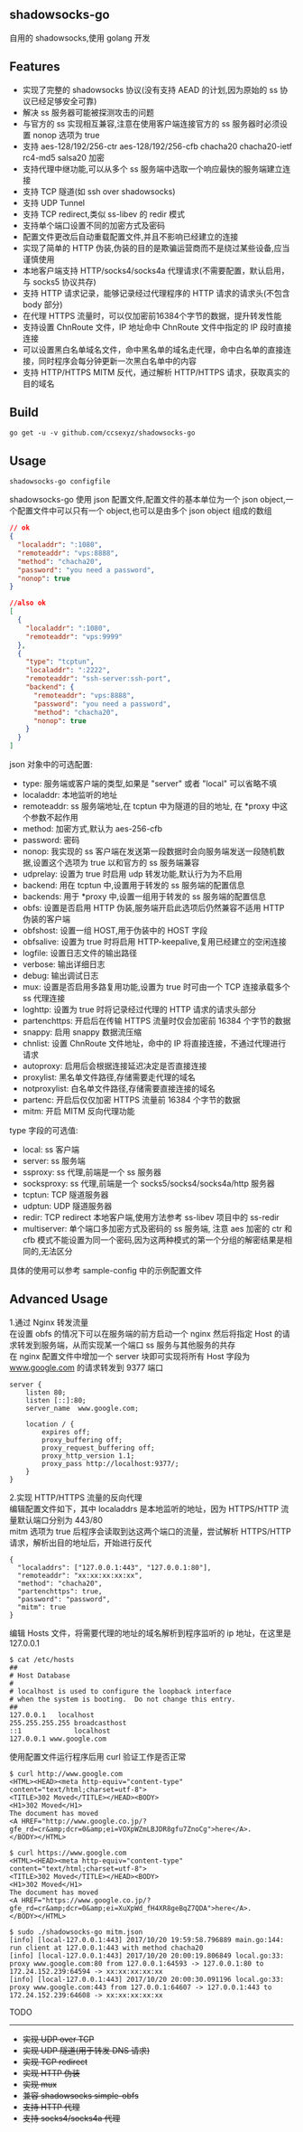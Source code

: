 shadowsocks-go
--------------
自用的 shadowsocks,使用 golang 开发

Features
--------

* 实现了完整的 shadowsocks 协议(没有支持 AEAD 的计划,因为原始的 ss 协议已经足够安全可靠)  
* 解决 ss 服务器可能被探测攻击的问题  
* 与官方的 ss 实现相互兼容,注意在使用客户端连接官方的 ss 服务器时必须设置 nonop 选项为 true  
* 支持 aes-128/192/256-ctr aes-128/192/256-cfb chacha20 chacha20-ietf rc4-md5 salsa20 加密  
* 支持代理中继功能,可以从多个 ss 服务端中选取一个响应最快的服务端建立连接  
* 支持 TCP 隧道(如 ssh over shadowsocks)  
* 支持 UDP Tunnel
* 支持 TCP redirect,类似 ss-libev 的 redir 模式  
* 支持单个端口设置不同的加密方式及密码  
* 配置文件更改后自动重载配置文件,并且不影响已经建立的连接  
* 实现了简单的 HTTP 伪装,伪装的目的是欺骗运营商而不是绕过某些设备,应当谨慎使用    
* 本地客户端支持 HTTP/socks4/socks4a 代理请求(不需要配置，默认启用，与 socks5 协议共存)  
* 支持 HTTP 请求记录，能够记录经过代理程序的 HTTP 请求的请求头(不包含 body 部分)  
* 在代理 HTTPS 流量时，可以仅加密前16384个字节的数据，提升转发性能  
* 支持设置 ChnRoute 文件，IP 地址命中 ChnRoute 文件中指定的 IP 段时直接连接  
* 可以设置黑白名单域名文件，命中黑名单的域名走代理，命中白名单的直接连接，同时程序会每分钟更新一次黑白名单中的内容
* 支持 HTTP/HTTPS MITM 反代，通过解析 HTTP/HTTPS 请求，获取真实的目的域名

Build
-----
``` 
go get -u -v github.com/ccsexyz/shadowsocks-go  
```

Usage
-----
``` 
shadowsocks-go configfile
```

shadowsocks-go 使用 json 配置文件,配置文件的基本单位为一个 json object,一个配置文件中可以只有一个 object,也可以是由多个 json object 组成的数组 
```json
// ok 
{
  "localaddr": ":1080",
  "remoteaddr": "vps:8888",
  "method": "chacha20",
  "password": "you need a password",
  "nonop": true
}
```
```json
//also ok
[
  {
    "localaddr": ":1080",
    "remoteaddr": "vps:9999"
  },
  {
    "type": "tcptun",
    "localaddr": ":2222",
    "remoteaddr": "ssh-server:ssh-port",
    "backend": {
      "remoteaddr": "vps:8888",
      "password": "you need a password",
      "method": "chacha20",
      "nonop": true
    }
  }
]
```

json 对象中的可选配置:
* type: 服务端或客户端的类型,如果是 "server" 或者 "local" 可以省略不填  
* localaddr: 本地监听的地址  
* remoteaddr: ss 服务端地址,在 tcptun 中为隧道的目的地址, 在 *proxy 中这个参数不起作用  
* method: 加密方式,默认为 aes-256-cfb     
* password: 密码  
* nonop: 我实现的 ss 客户端在发送第一段数据时会向服务端发送一段随机数据,设置这个选项为 true 以和官方的 ss 服务端兼容   
* udprelay: 设置为 true 时启用 udp 转发功能,默认行为为不启用  
* backend: 用在 tcptun 中,设置用于转发的 ss 服务端的配置信息  
* backends: 用于 *proxy 中,设置一组用于转发的 ss 服务端的配置信息  
* obfs: 设置是否启用 HTTP 伪装,服务端开启此选项后仍然兼容不适用 HTTP 伪装的客户端    
* obfshost: 设置一组 HOST,用于伪装中的 HOST 字段  
* obfsalive: 设置为 true 时将启用 HTTP-keepalive,复用已经建立的空闲连接  
* logfile: 设置日志文件的输出路径  
* verbose: 输出详细日志  
* debug: 输出调试日志  
* mux: 设置是否启用多路复用功能,设置为 true 时可由一个 TCP 连接承载多个 ss 代理连接  
* loghttp: 设置为 true 时将记录经过代理的 HTTP 请求的请求头部分  
* partenchttps: 开启后在传输 HTTPS 流量时仅会加密前 16384 个字节的数据  
* snappy: 启用 snappy 数据流压缩   
* chnlist: 设置 ChnRoute 文件地址，命中的 IP 将直接连接，不通过代理进行请求    
* autoproxy: 启用后会根据连接延迟决定是否直接连接  
* proxylist: 黑名单文件路径,存储需要走代理的域名  
* notproxylist: 白名单文件路径,存储需要直接连接的域名  
* partenc: 开启后仅仅加密 HTTPS 流量前 16384 个字节的数据
* mitm: 开启 MITM 反向代理功能

type 字段的可选值:  
* local: ss 客户端
* server: ss 服务端  
* ssproxy: ss 代理,前端是一个 ss 服务器  
* socksproxy: ss 代理,前端是一个 socks5/socks4/socks4a/http 服务器  
* tcptun: TCP 隧道服务器   
* udptun: UDP 隧道服务器    
* redir: TCP redirect 本地客户端,使用方法参考 ss-libev 项目中的 ss-redir  
* multiserver: 单个端口多加密方式及密码的 ss 服务端, 注意 aes 加密的 ctr 和 cfb 模式不能设置为同一个密码,因为这两种模式的第一个分组的解密结果是相同的,无法区分  

具体的使用可以参考 sample-config 中的示例配置文件  

Advanced Usage 
--------------

1.通过 Nginx 转发流量  
在设置 obfs 的情况下可以在服务端的前方启动一个 nginx 然后将指定 Host 的请求转发到服务端，从而实现某一个端口 ss 服务与其他服务的共存  
在 nginx 配置文件中增加一个 server 块即可实现将所有 Host 字段为 www.google.com 的请求转发到 9377 端口       
```
server {
	listen 80;
	listen [::]:80;
	server_name  www.google.com;

	location / {
		expires off;
		proxy_buffering off;
		proxy_request_buffering off;
		proxy_http_version 1.1;
		proxy_pass http://localhost:9377/;
	}
}

```

2.实现 HTTP/HTTPS 流量的反向代理  
编辑配置文件如下，其中 localaddrs 是本地监听的地址，因为 HTTPS/HTTP 流量默认端口分别为 443/80  
mitm 选项为 true 后程序会读取到达这两个端口的流量，尝试解析 HTTPS/HTTP 请求，解析出目的地址后，开始进行反代  
```
{
  "localaddrs": ["127.0.0.1:443", "127.0.0.1:80"],
  "remoteaddr": "xx:xx:xx:xx:xx",
  "method": "chacha20",
  "partenchttps": true,
  "password": "password",
  "mitm": true
}
```
编辑 Hosts 文件，将需要代理的地址的域名解析到程序监听的 ip 地址，在这里是 127.0.0.1  
```
$ cat /etc/hosts
##
# Host Database
#
# localhost is used to configure the loopback interface
# when the system is booting.  Do not change this entry.
##
127.0.0.1	localhost
255.255.255.255	broadcasthost
::1             localhost
127.0.0.1 www.google.com
```
使用配置文件运行程序后用 curl 验证工作是否正常   
```
$ curl http://www.google.com
<HTML><HEAD><meta http-equiv="content-type" content="text/html;charset=utf-8">
<TITLE>302 Moved</TITLE></HEAD><BODY>
<H1>302 Moved</H1>
The document has moved
<A HREF="http://www.google.co.jp/?gfe_rd=cr&amp;dcr=0&amp;ei=VOXpWZmLBJDR8gfu7ZnoCg">here</A>.
</BODY></HTML>

$ curl https://www.google.com
<HTML><HEAD><meta http-equiv="content-type" content="text/html;charset=utf-8">
<TITLE>302 Moved</TITLE></HEAD><BODY>
<H1>302 Moved</H1>
The document has moved
<A HREF="https://www.google.co.jp/?gfe_rd=cr&amp;dcr=0&amp;ei=XuXpWd_fH4XR8geBqZ7QDA">here</A>.
</BODY></HTML>

$ sudo ./shadowsocks-go mitm.json
[info] [local-127.0.0.1:443] 2017/10/20 19:59:58.796889 main.go:144: run client at 127.0.0.1:443 with method chacha20
[info] [local-127.0.0.1:443] 2017/10/20 20:00:19.806849 local.go:33: proxy www.google.com:80 from 127.0.0.1:64593 -> 127.0.0.1:80 to 172.24.152.239:64594 -> xx:xx:xx:xx:xx
[info] [local-127.0.0.1:443] 2017/10/20 20:00:30.091196 local.go:33: proxy www.google.com:443 from 127.0.0.1:64607 -> 127.0.0.1:443 to 172.24.152.239:64608 -> xx:xx:xx:xx:xx
```

TODO  
____  

* ~~实现 UDP over TCP~~  
* ~~实现 UDP 隧道(用于转发 DNS 请求)~~  
* ~~实现 TCP redirect~~  
* ~~实现 HTTP 伪装~~  
* ~~实现 mux~~  
* ~~兼容 shadowsocks simple-obfs~~
* ~~支持 HTTP 代理~~  
* ~~支持 socks4/socks4a 代理~~